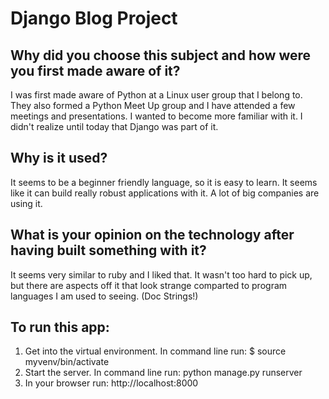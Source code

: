 # Django Blog Project

## Why did you choose this subject and how were you first made aware of it?
I was first made aware of Python at a Linux user group that I belong to. They also formed a Python Meet Up group and I have attended a few meetings and presentations.  I wanted to become more familiar with it.  I didn't realize until today that Django was part of it.

## Why is it used?
It seems to be a beginner friendly language, so it is easy to learn. It seems like it can build really robust applications with it.  A lot of big companies are using it.

## What is your opinion on the technology after having built something with it?
It seems very similar to ruby and I liked that.  It wasn't too hard to pick up, but there are aspects off it that look strange comparted to program languages I am used to seeing. (Doc Strings!)

## To run this app:
1. Get into the virtual environment. In command line run: $ source myvenv/bin/activate
2. Start the server. In command line run: python manage.py runserver
3. In your browser run: http://localhost:8000
